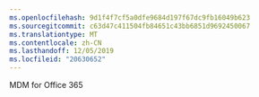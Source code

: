 ```yaml
---
ms.openlocfilehash: 9d1f4f7cf5a0dfe9684d197f67dc9fb16049b623
ms.sourcegitcommit: c63d47c411504fb84651c43bb6851d9692450067
ms.translationtype: MT
ms.contentlocale: zh-CN
ms.lasthandoff: 12/05/2019
ms.locfileid: "20630652"
---
```

<Token xmlns:xlink="http://www.w3.org/1999/xlink">MDM for Office 365</Token>